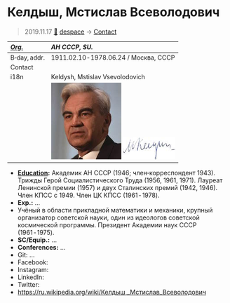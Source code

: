 # Келдыш, Мстислав Всеволодович
> 2019.11.17 [🚀](../index/index.md) [despace](index.md) → [Contact](contact.md)

|*[Org.](contact.md)*|*АН СССР, SU.*|
|:--|:--|
|B‑day, addr.|1911.02.10 ‑ 1978.06.24 / Москва, СССР|
|Contact||
|i18n|Keldysh, Mstislav Vsevolodovich|
||[![](f/contact/k/keldysh1_photo_thumb.jpg)](f/contact/k/keldysh1_photo.jpg) [![](f/contact/k/keldysh1_sign_thumb.jpg)](f/contact/k/keldysh1_sign.png)|

   - **[Education](edu.md):** Академик АН СССР (1946; член‑корреспондент 1943). Трижды Герой Социалистического Труда (1956, 1961, 1971). Лауреат Ленинской премии (1957) и двух Сталинских премий (1942, 1946). Член КПСС с 1949. Член ЦК КПСС (1961 ‑ 1978).
   - **Exp.:** …
   - Учёный в области прикладной математики и механики, крупный организатор советской науки, один из идеологов советской космической программы. Президент Академии наук СССР (1961 ‑ 1975).
   - **SC/Equip.:** …
   - **Conferences:** …
   - Git: …
   - Facebook: 
   - Instagram: 
   - LinkedIn: 
   - Twitter: 
   - <https://ru.wikipedia.org/wiki/Келдыш,_Мстислав_Всеволодович>
